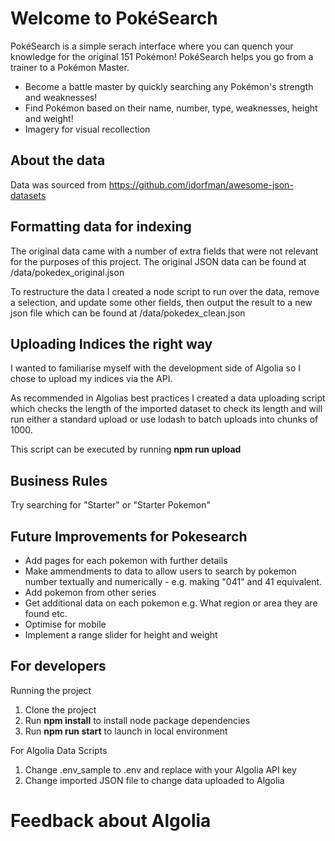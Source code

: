 # Welcome to PokéSearch
PokéSearch is a simple serach interface where you can quench your knowledge for the original 151 Pokémon! PokéSearch helps you go from a trainer to a Pokémon Master. 

* Become a battle master by quickly searching any Pokémon's strength and weaknesses!
* Find Pokémon based on their name, number, type, weaknesses, height and weight!
* Imagery for visual recollection

## About the data

Data was sourced from https://github.com/jdorfman/awesome-json-datasets

## Formatting data for indexing

The original data came with a number of extra fields that were not relevant for the purposes of this project. The original JSON data can be found at /data/pokedex_original.json

To restructure the data I created a node script to run over the data, remove a selection, and update some other fields, then output the result to a new json file which can be found at /data/pokedex_clean.json

## Uploading Indices the right way

I wanted to familiarise myself with the development side of Algolia so I chose to upload my indices via the API. 

As recommended in Algolias best practices I created a data uploading script which checks the length of the imported dataset to check its length and will run either a standard upload or use lodash to batch uploads into chunks of 1000.

This script can be executed by running **npm run upload**

## Business Rules

Try searching for "Starter" or "Starter Pokemon"

## Future Improvements for Pokesearch
* Add pages for each pokemon with further details
* Make ammendments to data to allow users to search by pokemon number textually and numerically - e.g. making "041" and 41 equivalent.
* Add pokemon from other series
* Get additional data on each pokemon e.g. What region or area they are found etc.
* Optimise for mobile
* Implement a range slider for height and weight

## For developers

Running the project
1. Clone the project
2. Run **npm install** to install node package dependencies
3. Run **npm run start** to launch in local environment

For Algolia Data Scripts
1. Change .env_sample to .env and replace with your Algolia API key
2. Change imported JSON file to change data uploaded to Algolia


# Feedback about Algolia

